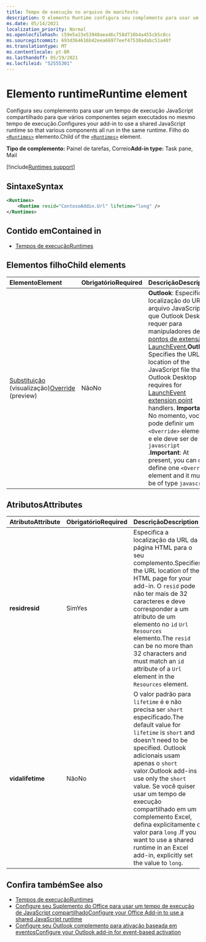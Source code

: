 ```yaml
---
title: Tempo de execução no arquivo de manifesto
description: O elemento Runtime configura seu complemento para usar um tempo de execução JavaScript compartilhado para seus vários componentes, por exemplo, fita, painel de tarefas, funções personalizadas.
ms.date: 05/14/2021
localization_priority: Normal
ms.openlocfilehash: c59e5a23e53940aea46c758d710b4a455cb5c0cc
ms.sourcegitcommit: 693d364616b42eea66977eef47530adabc51a40f
ms.translationtype: MT
ms.contentlocale: pt-BR
ms.lasthandoff: 05/19/2021
ms.locfileid: "52555301"
---
```

# <a name="runtime-element"></a><span data-ttu-id="ecb05-103">Elemento runtime</span><span class="sxs-lookup"><span data-stu-id="ecb05-103">Runtime element</span></span>

<span data-ttu-id="ecb05-104">Configura seu complemento para usar um tempo de execução JavaScript compartilhado para que vários componentes sejam executados no mesmo tempo de execução.</span><span class="sxs-lookup"><span data-stu-id="ecb05-104">Configures your add-in to use a shared JavaScript runtime so that various components all run in the same runtime.</span></span> <span data-ttu-id="ecb05-105">Filho do [`<Runtimes>`](runtimes.md) elemento.</span><span class="sxs-lookup"><span data-stu-id="ecb05-105">Child of the [`<Runtimes>`](runtimes.md) element.</span></span>

<span data-ttu-id="ecb05-106">**Tipo de complemento:** Painel de tarefas, Correio</span><span class="sxs-lookup"><span data-stu-id="ecb05-106">**Add-in type:** Task pane, Mail</span></span>

[!include[Runtimes support](../../includes/runtimes-note.md)]

## <a name="syntax"></a><span data-ttu-id="ecb05-107">Sintaxe</span><span class="sxs-lookup"><span data-stu-id="ecb05-107">Syntax</span></span>

```XML
<Runtimes>
    <Runtime resid="ContosoAddin.Url" lifetime="long" />
</Runtimes>
```

## <a name="contained-in"></a><span data-ttu-id="ecb05-108">Contido em</span><span class="sxs-lookup"><span data-stu-id="ecb05-108">Contained in</span></span>

- [<span data-ttu-id="ecb05-109">Tempos de execução</span><span class="sxs-lookup"><span data-stu-id="ecb05-109">Runtimes</span></span>](runtimes.md)

## <a name="child-elements"></a><span data-ttu-id="ecb05-110">Elementos filho</span><span class="sxs-lookup"><span data-stu-id="ecb05-110">Child elements</span></span>

|  <span data-ttu-id="ecb05-111">Elemento</span><span class="sxs-lookup"><span data-stu-id="ecb05-111">Element</span></span> |  <span data-ttu-id="ecb05-112">Obrigatório</span><span class="sxs-lookup"><span data-stu-id="ecb05-112">Required</span></span>  |  <span data-ttu-id="ecb05-113">Descrição</span><span class="sxs-lookup"><span data-stu-id="ecb05-113">Description</span></span>  |
|:-----|:-----|:-----|
| <span data-ttu-id="ecb05-114">[Substituição](override.md) (visualização)</span><span class="sxs-lookup"><span data-stu-id="ecb05-114">[Override](override.md) (preview)</span></span> | <span data-ttu-id="ecb05-115">Não</span><span class="sxs-lookup"><span data-stu-id="ecb05-115">No</span></span> | <span data-ttu-id="ecb05-116">**Outlook**: Especifica a localização do URL do arquivo JavaScript que Outlook Desktop requer para manipuladores de [pontos de extensão LaunchEvent.](../../reference/manifest/extensionpoint.md#launchevent-preview)</span><span class="sxs-lookup"><span data-stu-id="ecb05-116">**Outlook**: Specifies the URL location of the JavaScript file that Outlook Desktop requires for [LaunchEvent extension point](../../reference/manifest/extensionpoint.md#launchevent-preview) handlers.</span></span> <span data-ttu-id="ecb05-117">**Importante**: No momento, você só pode definir um `<Override>` elemento e ele deve ser de tipo `javascript` .</span><span class="sxs-lookup"><span data-stu-id="ecb05-117">**Important**: At present, you can only define one `<Override>` element and it must be of type `javascript`.</span></span>|

## <a name="attributes"></a><span data-ttu-id="ecb05-118">Atributos</span><span class="sxs-lookup"><span data-stu-id="ecb05-118">Attributes</span></span>

|  <span data-ttu-id="ecb05-119">Atributo</span><span class="sxs-lookup"><span data-stu-id="ecb05-119">Attribute</span></span>  |  <span data-ttu-id="ecb05-120">Obrigatório</span><span class="sxs-lookup"><span data-stu-id="ecb05-120">Required</span></span>  |  <span data-ttu-id="ecb05-121">Descrição</span><span class="sxs-lookup"><span data-stu-id="ecb05-121">Description</span></span>  |
|:-----|:-----|:-----|
|  <span data-ttu-id="ecb05-122">**resid**</span><span class="sxs-lookup"><span data-stu-id="ecb05-122">**resid**</span></span>  |  <span data-ttu-id="ecb05-123">Sim</span><span class="sxs-lookup"><span data-stu-id="ecb05-123">Yes</span></span>  | <span data-ttu-id="ecb05-124">Especifica a localização da URL da página HTML para o seu complemento.</span><span class="sxs-lookup"><span data-stu-id="ecb05-124">Specifies the URL location of the HTML page for your add-in.</span></span> <span data-ttu-id="ecb05-125">O `resid` pode não ter mais de 32 caracteres e deve corresponder a um atributo de um elemento no `id` `Url` `Resources` elemento.</span><span class="sxs-lookup"><span data-stu-id="ecb05-125">The `resid` can be no more than 32 characters and must match an `id` attribute of a `Url` element in the `Resources` element.</span></span> |
|  <span data-ttu-id="ecb05-126">**vida**</span><span class="sxs-lookup"><span data-stu-id="ecb05-126">**lifetime**</span></span>  |  <span data-ttu-id="ecb05-127">Não</span><span class="sxs-lookup"><span data-stu-id="ecb05-127">No</span></span>  | <span data-ttu-id="ecb05-128">O valor padrão para `lifetime` é e não precisa ser `short` especificado.</span><span class="sxs-lookup"><span data-stu-id="ecb05-128">The default value for `lifetime` is `short` and doesn't need to be specified.</span></span> <span data-ttu-id="ecb05-129">Outlook adicionais usam apenas o `short` valor.</span><span class="sxs-lookup"><span data-stu-id="ecb05-129">Outlook add-ins use only the `short` value.</span></span> <span data-ttu-id="ecb05-130">Se você quiser usar um tempo de execução compartilhado em um complemento Excel, defina explicitamente o valor para `long` .</span><span class="sxs-lookup"><span data-stu-id="ecb05-130">If you want to use a shared runtime in an Excel add-in, explicitly set the value to `long`.</span></span> |

## <a name="see-also"></a><span data-ttu-id="ecb05-131">Confira também</span><span class="sxs-lookup"><span data-stu-id="ecb05-131">See also</span></span>

- [<span data-ttu-id="ecb05-132">Tempos de execução</span><span class="sxs-lookup"><span data-stu-id="ecb05-132">Runtimes</span></span>](runtimes.md)
- [<span data-ttu-id="ecb05-133">Configure seu Suplemento do Office para usar um tempo de execução de JavaScript compartilhado</span><span class="sxs-lookup"><span data-stu-id="ecb05-133">Configure your Office Add-in to use a shared JavaScript runtime</span></span>](../../develop/configure-your-add-in-to-use-a-shared-runtime.md)
- [<span data-ttu-id="ecb05-134">Configure seu Outlook complemento para ativação baseada em eventos</span><span class="sxs-lookup"><span data-stu-id="ecb05-134">Configure your Outlook add-in for event-based activation</span></span>](../../outlook/autolaunch.md)
